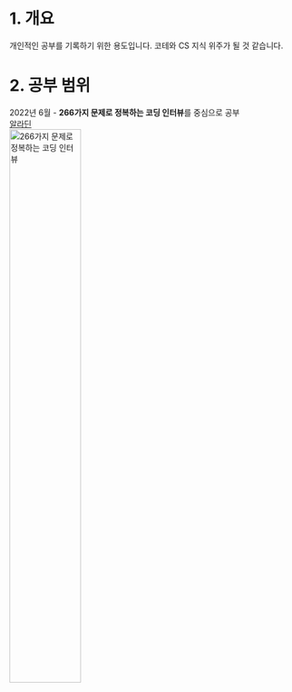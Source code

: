 <!-- https://gist.github.com/ihoneymon/652be052a0727ad59601#file-how-to-write-by-markdown-md 마크다운 참조-->
# 1. 개요
개인적인 공부를 기록하기 위한 용도입니다. 코테와 CS 지식 위주가 될 것 같습니다.
# 2. 공부 범위
2022년 6월 - **266가지 문제로 정복하는 코딩 인터뷰**를 중심으로 공부   
[알라딘](https://www.aladin.co.kr/shop/wproduct.aspx?ItemId=279822924)   
<img src="[/path/to/img.jpg](https://image.aladin.co.kr/product/27982/29/cover500/8966263208_1.jpg)" width="50%" height="50%" title="266가지 문제로 정복하는 코딩 인터뷰 이미지" alt="266가지 문제로 정복하는 코딩 인터뷰"></img><br/>
